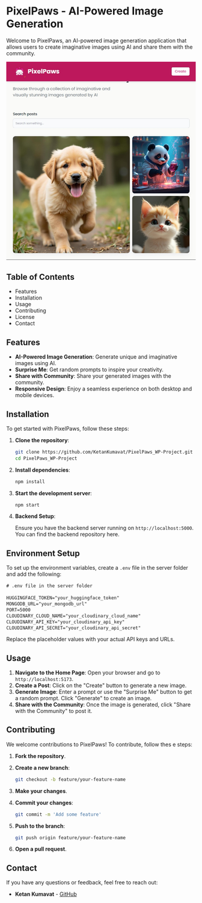 # PixelPaws - AI-Powered Image Generation

Welcome to PixelPaws, an AI-powered image generation application that allows users to create imaginative images using AI and share them with the community.

![Landing-Page](client/public/landingpage.jpeg)

## Table of Contents

- Features
- Installation
- Usage
- Contributing
- License
- Contact

## Features

- **AI-Powered Image Generation**: Generate unique and imaginative images using AI.
- **Surprise Me**: Get random prompts to inspire your creativity.
- **Share with Community**: Share your generated images with the community.
- **Responsive Design**: Enjoy a seamless experience on both desktop and mobile devices.

## Installation

To get started with PixelPaws, follow these steps:

1. **Clone the repository**:

   ```sh
   git clone https://github.com/KetanKumavat/PixelPaws_WP-Project.git
   cd PixelPaws_WP-Project
   ```

2. **Install dependencies**:

   ```sh
   npm install
   ```

3. **Start the development server**:

   ```sh
   npm start
   ```

4. **Backend Setup**:

   Ensure you have the backend server running on `http://localhost:5000`. You can find the backend repository here.

## Environment Setup

To set up the environment variables, create a `.env` file in the server folder and add the following:

```env
# .env file in the server folder

HUGGINGFACE_TOKEN="your_huggingface_token"
MONGODB_URL="your_mongodb_url"
PORT=5000
CLOUDINARY_CLOUD_NAME="your_cloudinary_cloud_name"
CLOUDINARY_API_KEY="your_cloudinary_api_key"
CLOUDINARY_API_SECRET="your_cloudinary_api_secret"
```

Replace the placeholder values with your actual API keys and URLs.

## Usage

1. **Navigate to the Home Page**: Open your browser and go to `http://localhost:5173`.
2. **Create a Post**: Click on the "Create" button to generate a new image.
3. **Generate Image**: Enter a prompt or use the "Surprise Me" button to get a random prompt. Click "Generate" to create an image.
4. **Share with the Community**: Once the image is generated, click "Share with the Community" to post it.

## Contributing

We welcome contributions to PixelPaws! To contribute, follow thes e steps:

1. **Fork the repository**.
2. **Create a new branch**:

   ```sh
   git checkout -b feature/your-feature-name
   ```

3. **Make your changes**.
4. **Commit your changes**:

   ```sh
   git commit -m 'Add some feature'
   ```

5. **Push to the branch**:

   ```sh
   git push origin feature/your-feature-name
   ```

6. **Open a pull request**.

## Contact

If you have any questions or feedback, feel free to reach out:

- **Ketan Kumavat** - [GitHub](https://github.com/KetanKumavat)
